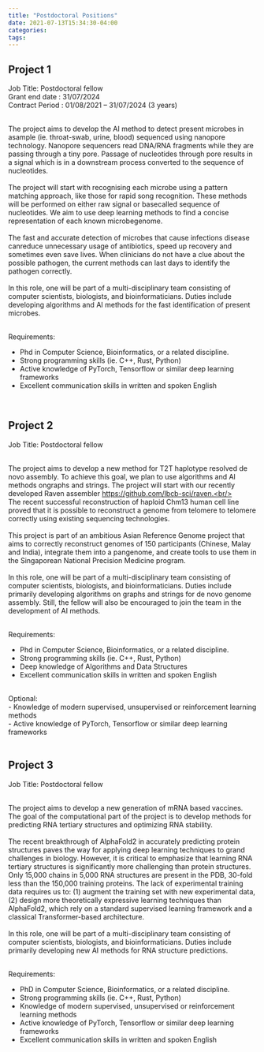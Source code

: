 ```yaml
---
title: "Postdoctoral Positions"
date: 2021-07-13T15:34:30-04:00
categories:
tags:
---
```


<h2>Project 1</h2>
<body>
Job Title: Postdoctoral fellow<br />
Grant end date :  31/07/2024<br />
Contract Period : 01/08/2021 – 31/07/2024 (3 years)<br /><br />

The   project   aims   to   develop   the   AI   method   to   detect   present   microbes   in   asample   (ie.   throat-swab,   urine,   blood)   sequenced   using nanopore   technology. Nanopore sequencers read DNA/RNA fragments while they are passing through a tiny pore. Passage of nucleotides through pore results in a signal which is in a downstream process converted to the sequence of nucleotides.<br /><br />
The project will start with recognising each microbe using a pattern matching approach, like those for rapid song recognition. These methods will be performed on either raw signal or basecalled sequence of nucleotides. We aim to use deep learning   methods   to   find   a   concise   representation   of   each   known   microbegenome.<br /><br />
The fast and accurate detection of microbes that cause infections disease canreduce unnecessary usage of antibiotics, speed up recovery and sometimes even save lives. When clinicians do not have a clue about the possible pathogen, the current methods can last days to identify the pathogen correctly.<br /><br />
In this role, one will be part of a multi-disciplinary team consisting of computer scientists, biologists, and bioinformaticians. Duties include developing algorithms and AI methods for the fast identification of present microbes.<br /><br />

Requirements:<br />
- Phd in Computer Science, Bioinformatics, or a related discipline.<br />
- Strong programming skills (ie. C++, Rust, Python)<br />
- Active knowledge of PyTorch, Tensorflow or similar deep learning frameworks<br />
- Excellent communication skills in written and spoken English<br />

<body/>
  <br />
  
  
<h2>Project 2</h2>
<body>
Job Title: Postdoctoral fellow<br /><br />

The project aims to develop a new method for T2T haplotype resolved de novo assembly. To achieve this goal, we plan to use algorithms and AI methods ongraphs   and   strings.   The   project   will   start   with   our   recently   developed   Raven assembler https://github.com/lbcb-sci/raven.<br/>
  <br/>
The recent successful reconstruction of haploid Chm13 human cell line proved that it is possible to reconstruct a genome from telomere to telomere correctly using existing sequencing technologies.<br/>
  <br/>
This project is part of an ambitious Asian Reference Genome project that aims to correctly   reconstruct   genomes   of   150   participants   (Chinese,   Malay   and   India), integrate   them   into   a   pangenome,   and   create   tools   to   use   them   in   the Singaporean National Precision Medicine program.<br />
  <br />
In this role, one will be part of a multi-disciplinary team consisting of computer scientists, biologists, and bioinformaticians. Duties include primarily developing algorithms on graphs and strings for de novo genome assembly. Still, the fellow will also be encouraged to join the team in the development of AI methods.<br /><br />

Requirements:<br />
- Phd in Computer Science, Bioinformatics, or a related discipline.<br />
- Strong programming skills (ie. C++, Rust, Python)<br />
- Deep knowledge of Algorithms and Data Structures<br />
- Excellent communication skills in written and spoken English<br />
<br />
 Optional:<br />
- Knowledge of modern supervised, unsupervised or reinforcement learning methods<br />
- Active knowledge of PyTorch, Tensorflow or similar deep learning frameworks<br />
<body/>
  <br />

  
<h2>Project 3</h2>
<body>
Job Title: Postdoctoral fellow<br /><br />

The project aims to develop a new generation of mRNA based vaccines. The goal of the computational part of the project is to develop methods for predicting RNA tertiary structures and optimizing RNA stability.<br />
  <br />
The   recent   breakthrough   of   AlphaFold2   in   accurately   predicting   protein structures   paves   the   way   for   applying   deep   learning   techniques   to   grand challenges in biology. However, it is critical to emphasize that learning RNA tertiary structures is significantly more challenging than protein structures. Only 15,000 chains in 5,000 RNA structures are present in the PDB, 30-fold less than the 150,000 training proteins. The lack of experimental training data requires us to: (1) augment the training set with new experimental data, (2) design more theoretically expressive learning techniques than AlphaFold2, which rely on a standard   supervised   learning   framework   and   a   classical   Transformer-based architecture.<br />
  <br />
In this role, one will be part of a multi-disciplinary team consisting of computer scientists, biologists, and bioinformaticians. Duties include primarily developing new AI methods for RNA structure predictions.<br /><br />

Requirements:<br />
- PhD in Computer Science, Bioinformatics, or a related discipline.<br />
- Strong programming skills (ie. C++, Rust, Python)<br />
- Knowledge of modern supervised, unsupervised or reinforcement learning methods<br />
- Active knowledge of PyTorch, Tensorflow or similar deep learning frameworks<br />
- Excellent communication skills in written and spoken English<br />
<body/>
